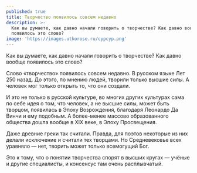 ```yaml
---
published: true
title: Творчество появилось совсем недавно
description: >-
  Как вы думаете, как давно начали говорить о творчестве? Как давно вообще
  появилось это слово?
image: 'https://images.utkorose.ru/cypcyp.png'
---
```


Как вы думаете, как давно начали говорить о творчестве? Как давно вообще появилось это слово?


Слово «творчество» появилось совсем недавно. В русском языке Лет 250 назад. До этого, по мнению людей, творили только высшие силы. А человек мог только открыть то, что они создали.

И это не только в русской культуре, во многих других культурах сама по себе идея о том, что человек, а не высшие силы, может быть творцом, появилась в Эпоху Возрождения, благодаря Леонардо Да Винчи и ему подобным. А более-менее массово образованного общества дошла вообще в XIX веке, в Эпоху Просвещения.

Даже древние греки так считали. Правда, для поэтов некоторые из них делали исключение и считали тех творцами. Но Средневековье всех уравняло — нет, творить может только всемогущий Бог.

Это к тому, что о понятии творчества спорят в высших кругах — учёные и другие специалисты, и консенсус там очень расплывчатый.
